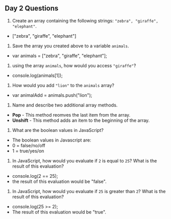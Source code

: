 ## Day 2 Questions

1. Create an array containing the following strings: `"zebra", "giraffe", "elephant"`.
  
  * ["zebra", "giraffe", "elephant"] 

1. Save the array you created above to a variable `animals`.

  * var animals = ["zebra", "giraffe", "elephant"];

1. using the array `animals`, how would you access `"giraffe"`?
  
  * console.log(animals[1]);

1. How would you add `"lion"` to the `animals` array?

  * var animalAdd = animals.push("lion");
  
1. Name and describe two additional array methods.

  * __Pop__ - This method reomves the last item from the array. 
  * __Unshift__ - This method adds an item to the beginning of the array. 

1. What are the boolean values in JavaScript?

  * The boolean values in Javascript are:
  * 0 = false/no/off
  * 1 = true/yes/on

1. In JavaScript, how would you evaluate if `2` is equal to `25`? What is the result of this evaluation?

  * console.log(2 == 25);
  * the result of this evaluation would be "false".

1. In JavaScript, how would you evaluate if `25` is greater than `2`? What is the result of this evaluation?

  * console.log(25 >= 2);
  * The result of this evaluation would be "true".
